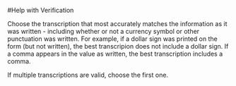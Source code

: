 #Help with Verification

Choose the transcription that most accurately matches the information as it was written - including whether or not a currency symbol or other punctuation was written. For example, if a dollar sign was printed on the form (but not written), the best transcripion does not include a dollar sign. If a comma appears in the value as written, the best transcription includes a comma.

If multiple transcriptions are valid, choose the first one.
